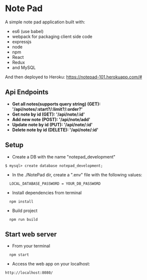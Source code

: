 # Note Pad

A simple note pad application built with: 
* es6 (use babel)
* webpack for packaging client side code
* expressjs
* node
* npm
* React
* Redux
* and MySQL


And then deployed to Heroku: https://notepad-101.herokuapp.com/#

## Api Endpoints
* **Get all notes(supports query string) (GET): '/api/notes/:start?/:limit?/:order?'**
* **Get note by id (GET): '/api/note/:id'**
* **Add new note (POST): '/api/note/add'**
* **Update note by id (PUT): '/api/note/:id'**
* **Delete note by id (DELETE): '/api/note/:id'**

## Setup
* Create a DB with the name "notepad_development"
```
$ mysql> create database notepad_development;
```
* In the ./NotePad dir, create a ".env" file with the following values:
```
  LOCAL_DATABASE_PASSWORD = YOUR_DB_PASSWORD
```
* Install dependencies from terminal
```
  npm install
```
* Build project
```
  npm run build
```

## Start web server
* From your terminal 
```
  npm start
```
* Access the web app on your localhost:
```
http://localhost:8080/
```
